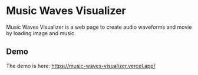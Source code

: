 # Music Waves Visualizer
Music Waves Visualizer is a web page to create audio waveforms and movie by loading image and music.

## Demo
The demo is here: https://music-waves-visualizer.vercel.app/
